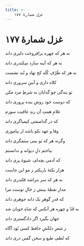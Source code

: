 ```yaml
---
title: >-
    غزل شمارهٔ ۱۷۷
---
```

# غزل شمارهٔ ۱۷۷

<div class="b" id="bn1"><div class="m1"><p>نه هر که چهره برافروخت دلبری داند</p></div>
<div class="m2"><p>نه هر که آینه سازد سِکندری داند</p></div></div>
<div class="b" id="bn2"><div class="m1"><p>نه هر که طَرْفِ کُلَه کج نهاد و تُند نشست</p></div>
<div class="m2"><p>کلاه داری و آیینِ سروری داند</p></div></div>
<div class="b" id="bn3"><div class="m1"><p>تو بندگی چو گدایان به شرطِ مزد مکن</p></div>
<div class="m2"><p>که دوست خود روشِ بنده پروری داند</p></div></div>
<div class="b" id="bn4"><div class="m1"><p>غلامِ همتِ آن رندِ عافیت سوزم</p></div>
<div class="m2"><p>که در گداصفتی کیمیاگری داند</p></div></div>
<div class="b" id="bn5"><div class="m1"><p>وفا و عهد نکو باشد ار بیاموزی</p></div>
<div class="m2"><p>وگرنه هر که تو بینی ستمگری داند</p></div></div>
<div class="b" id="bn6"><div class="m1"><p>بباختم دلِ دیوانه و ندانستم</p></div>
<div class="m2"><p>که آدمی بچه‌ای، شیوهٔ پری داند</p></div></div>
<div class="b" id="bn7"><div class="m1"><p>هزار نکتهٔ باریکتر ز مو این جاست</p></div>
<div class="m2"><p>نه هر که سر بتراشد قلندری داند</p></div></div>
<div class="b" id="bn8"><div class="m1"><p>مدارِ نقطهٔ بینش ز خالِ توست مرا</p></div>
<div class="m2"><p>که قدرِ گوهرِ یک دانه جوهری داند</p></div></div>
<div class="b" id="bn9"><div class="m1"><p>به قَدّ و چهره هر آنکس که شاهِ خوبان شد</p></div>
<div class="m2"><p>جهان بگیرد اگر دادگستری داند</p></div></div>
<div class="b" id="bn10"><div class="m1"><p>ز شعرِ دلکَشِ حافظ کسی بُوَد آگاه</p></div>
<div class="m2"><p>که لطفِ طبع و سخن گفتن دری داند</p></div></div>